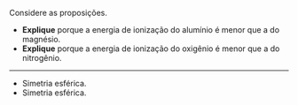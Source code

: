 Considere as proposições.

- **Explique** porque a energia de ionização do alumínio é menor que a do magnésio.
- **Explique** porque a energia de ionização do oxigênio é menor que a do nitrogênio.

---

- Simetria esférica.
- Simetria esférica.
